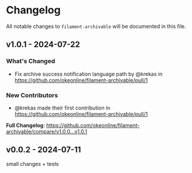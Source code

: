 # Changelog

All notable changes to `filament-archivable` will be documented in this file.

## v1.0.1 - 2024-07-22

### What's Changed

* Fix archive success notification language path by @krekas in https://github.com/okeonline/filament-archivable/pull/1

### New Contributors

* @krekas made their first contribution in https://github.com/okeonline/filament-archivable/pull/1

**Full Changelog**: https://github.com/okeonline/filament-archivable/compare/v1.0.0...v1.0.1

## v0.0.2 - 2024-07-11

small changes + tests
